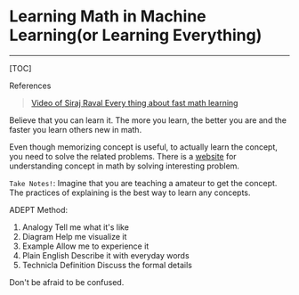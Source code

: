 # Learning Math in Machine Learning(or Learning Everything)


---

[TOC]

References
>[Video of Siraj Raval
](https://www.youtube.com/watch?v=YzfdL58virc)
[Every thing about fast math learning](https://github.com/llSourcell/learn_math_fast#learn-to-learn)


Believe that you can learn it. The more you learn, the better you are and the faster you learn others new in math.

Even though memorizing concept is useful, to actually learn the concept, you need to solve the related problems.
There is a [website](https://brilliant.org) for understanding concept in math by solving interesting problem.

`Take Notes!`: Imagine that you are teaching a amateur to get the concept. The practices of explaining is the best way to learn any concepts. 

ADEPT Method:
1. Analogy
Tell me what it's like
2. Diagram
Help me visualize it
3. Example
Allow me to experience it 
4. Plain English
Describe it with everyday words
5. Technicla Definition
Discuss the formal details

Don't be afraid to be confused.



